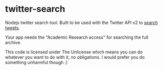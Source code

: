 # twitter-search

Nodejs twitter search tool.
Built to be used with the Twitter API v2 to [search tweets](https://developer.twitter.com/en/docs/twitter-api/tweets/search/introduction).

Your app needs the "Academic Research access" for searching the full archive.

This code is licensed under The Unlicense which means you can do whatever you want to do with it, no obligations. I would prefer you do something unharmful though :)
